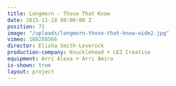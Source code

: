 ```yaml
---
title: Longmorn - Those That Know
date: 2015-11-18 00:00:00 Z
position: 71
image: "/uploads/longmorn-those-that-know-wide2.jpg"
vimeo: 188288566
director: Elisha Smith-Leverock
production-company: Knucklehead + LEZ Creative
equipment: Arri Alexa + Arri Amira
is-shown: true
layout: project
---
```


